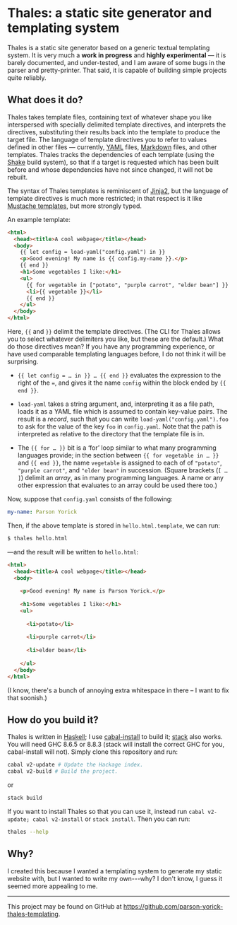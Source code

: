 # Thales: a static site generator and templating system

Thales is a static site generator based on a generic textual templating
system. It is very much a **work in progress** and **highly
experimental** — it is barely documented, and under-tested, and I am
aware of some bugs in the parser and pretty-printer. That said, it is
capable of building simple projects quite reliably. 

## What does it do?

Thales takes template files, containing text of whatever shape you like
interspersed with specially delimited template directives, and
interprets the directives, substituting their results back into the
template to produce the target file. The language of template directives
you to refer to values defined in other files — currently, [YAML] files,
[Markdown] files, and other templates. Thales tracks the dependencies of
each template (using the [Shake] build system), so that if a target is
requested which has been built before and whose dependencies have not
since changed, it will not be rebuilt.

The syntax of Thales templates is reminiscent of [Jinja2], but the language of
template directives is much more restricted; in that respect
is it like [Mustache templates], but more strongly typed.

[YAML]: https://yaml.org "The Official YAML Web Site"
[Markdown]: https://www.markdownguide.org "Markdown Guide"
[Shake]: https://shakebuild.com "Shake Build System"
[Jinja2]: https://palletsprojects.com/p/jinja/ "Jinja | The Pallets Projects"
[Mustache templates]: https://mustache.github.io "{{ mustache }}"

An example template:

```html
<html>
  <head><title>A cool webpage</title></head>
  <body>
    {{ let config = load-yaml("config.yaml") in }}
    <p>Good evening! My name is {{ config.my-name }}.</p>
    {{ end }}
    <h1>Some vegetables I like:</h1>
    <ul>
      {{ for vegetable in ["potato", "purple carrot", "elder bean"] }}
      <li>{{ vegetable }}</li>
      {{ end }}
    </ul>
  </body>
</html>
```

Here, `{{` and `}}` delimit the template directives. (The CLI for Thales
allows you to select whatever delimiters you like, but these are the
default.) What do those directives mean? If you have any programming
experience, or have used comparable templating languages before, I do
not think it will be surprising.

- `{{ let config = … in }} … {{ end }}` evaluates the expression to the
  right of the `=`, and gives it the name `config` within the block
  ended by `{{ end }}`.

- `load-yaml` takes a string argument, and, interpreting it as a file
  path, loads it as a YAML file which is assumed to contain key-value
  pairs. The result is a *record*, such that you can write
  `load-yaml("config.yaml").foo` to ask for the value of the key `foo` in
  `config.yaml`. Note that the path is interpreted as relative to the
  directory that the template file is in.

- The `{{ for … }}` bit is a ‘for’ loop similar to what many
  programming languages provide; in the section between `{{ for vegetable
  in … }}` and `{{ end }}`, the name `vegetable` is assigned to each of of
  `"potato"`, `"purple carrot"`, and `"elder bean"` in succession.
  (Square brackets (`[ … ]`) delimit an *array*, as in many programming
  languages. A name or any other expression that evaluates to an array
  could be used there too.)

Now, suppose that `config.yaml` consists of the following:

```yaml
my-name: Parson Yorick
```

Then, if the above template is stored in `hello.html.template`, we can
run:

```sh
$ thales hello.html
```

—and the result will be written to `hello.html`:

```html
<html>
  <head><title>A cool webpage</title></head>
  <body>
    
    <p>Good evening! My name is Parson Yorick.</p>
    
    <h1>Some vegetables I like:</h1>
    <ul>
      
      <li>potato</li>
      
      <li>purple carrot</li>
      
      <li>elder bean</li>
      
    </ul>
  </body>
</html>
```

(I know, there's a bunch of annoying extra whitespace in there – I want
to fix that soonish.)

## How do you build it?

Thales is written in [Haskell]; I use [cabal-install] to build it;
[stack] also works. You will need GHC 8.6.5 or 8.8.3 (stack will install
the correct GHC for you, cabal-install will not). Simply clone this
repository and run:

```sh
cabal v2-update # Update the Hackage index.
cabal v2-build # Build the project.
```

or

```sh
stack build
```

If you want to install Thales so that you can use it, instead run `cabal
v2-update; cabal v2-install` or `stack install`. Then you can run:

```sh
thales --help
```

[cabal-install]:
  https://cabal.readthedocs.io/en/latest/nix-local-build.html "Quickstart — Cabal 3.3.0.0 User's Guide"

[stack]: https://docs.haskellstack.org/en/stable/README/ "The Haskell Tool Stack"

[Haskell]: https://www.haskell.org "Haskell Language"

## Why?

I created this because I wanted a templating system to generate
my static website with, but I wanted to write my own---why? I
don't know, I guess it seemed more appealing to me.

-------

This project may be found on GitHub at
<https://github.com/parson-yorick-thales-templating>.
